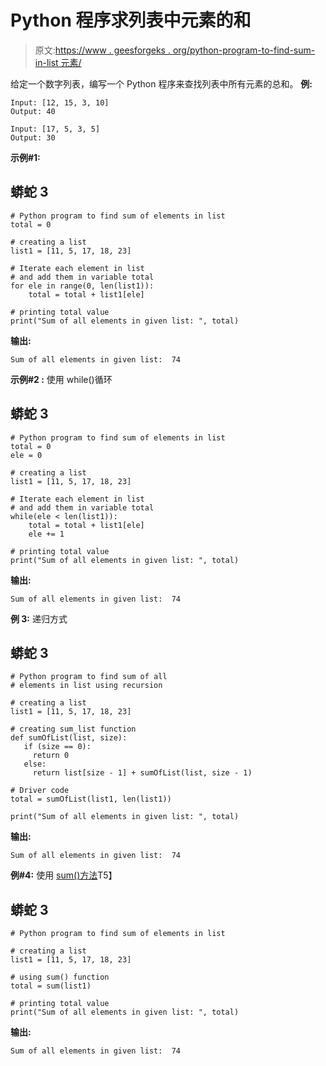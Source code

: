# Python 程序求列表中元素的和

> 原文:[https://www . geesforgeks . org/python-program-to-find-sum-in-list 元素/](https://www.geeksforgeeks.org/python-program-to-find-sum-of-elements-in-list/)

给定一个数字列表，编写一个 Python 程序来查找列表中所有元素的总和。
**例:**

```
Input: [12, 15, 3, 10]
Output: 40

Input: [17, 5, 3, 5]
Output: 30
```

**示例#1:**

## 蟒蛇 3

```
# Python program to find sum of elements in list
total = 0

# creating a list
list1 = [11, 5, 17, 18, 23]

# Iterate each element in list
# and add them in variable total
for ele in range(0, len(list1)):
    total = total + list1[ele]

# printing total value
print("Sum of all elements in given list: ", total)
```

**输出:**

```
Sum of all elements in given list:  74
```

**示例#2 :** 使用 while()循环

## 蟒蛇 3

```
# Python program to find sum of elements in list
total = 0
ele = 0

# creating a list
list1 = [11, 5, 17, 18, 23]

# Iterate each element in list
# and add them in variable total
while(ele < len(list1)):
    total = total + list1[ele]
    ele += 1

# printing total value
print("Sum of all elements in given list: ", total)
```

**输出:**

```
Sum of all elements in given list:  74
```

**例 3:** 递归方式

## 蟒蛇 3

```
# Python program to find sum of all
# elements in list using recursion

# creating a list
list1 = [11, 5, 17, 18, 23]

# creating sum_list function
def sumOfList(list, size):
   if (size == 0):
     return 0
   else:
     return list[size - 1] + sumOfList(list, size - 1)

# Driver code    
total = sumOfList(list1, len(list1))

print("Sum of all elements in given list: ", total)
```

**输出:**

```
Sum of all elements in given list:  74
```

**例#4:** 使用 [sum()方法](https://www.geeksforgeeks.org/sum-function-python/)T5】

## 蟒蛇 3

```
# Python program to find sum of elements in list

# creating a list
list1 = [11, 5, 17, 18, 23]

# using sum() function
total = sum(list1)

# printing total value
print("Sum of all elements in given list: ", total)
```

**输出:**

```
Sum of all elements in given list:  74
```